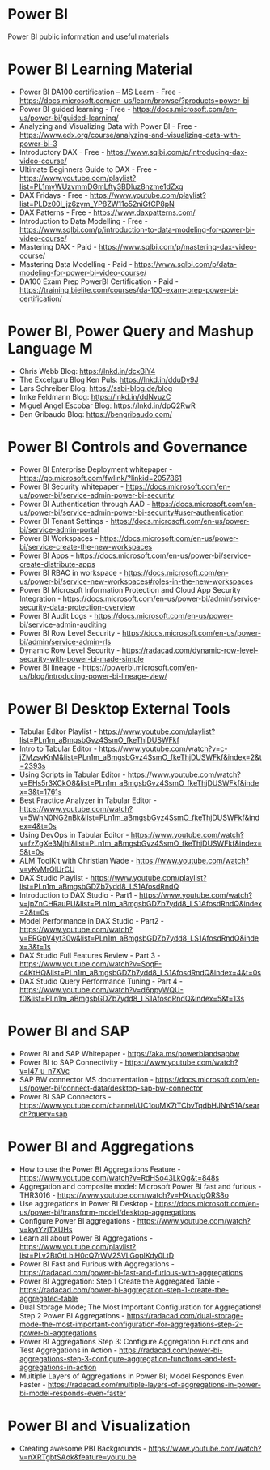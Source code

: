 # Power BI
Power BI public information and useful materials

# Power BI Learning Material
- Power BI DA100 certification – MS Learn - Free - https://docs.microsoft.com/en-us/learn/browse/?products=power-bi
- Power BI guided learning - Free - https://docs.microsoft.com/en-us/power-bi/guided-learning/
- Analyzing and Visualizing Data with Power BI - Free - https://www.edx.org/course/analyzing-and-visualizing-data-with-power-bi-3
- Introductory DAX - Free - https://www.sqlbi.com/p/introducing-dax-video-course/
- Ultimate Beginners Guide to DAX - Free - https://www.youtube.com/playlist?list=PL1myWUzvmmDGmLfty3BDluz8nzme1dZxg
- DAX Fridays - Free - https://www.youtube.com/playlist?list=PLDz00l_jz6zym_YP8ZW11o52niGfCP8pN
- DAX Patterns - Free - https://www.daxpatterns.com/
- Introduction to Data Modelling - Free - https://www.sqlbi.com/p/introduction-to-data-modeling-for-power-bi-video-course/
- Mastering DAX - Paid - https://www.sqlbi.com/p/mastering-dax-video-course/
- Mastering Data Modelling - Paid - https://www.sqlbi.com/p/data-modeling-for-power-bi-video-course/
- DA100 Exam Prep PowerBI Certification - Paid - https://training.bielite.com/courses/da-100-exam-prep-power-bi-certification/

# Power BI, Power Query and Mashup Language M
- Chris Webb Blog: https://lnkd.in/dcxBiY4
- The Excelguru Blog Ken Puls: https://lnkd.in/dduDy9J
- Lars Schreiber Blog: https://ssbi-blog.de/blog
- Imke Feldmann Blog: https://lnkd.in/ddNvuzC
- Miguel Angel Escobar Blog: https://lnkd.in/dpQ2RwR
- Ben Gribaudo Blog: https://bengribaudo.com/

# Power BI Controls and Governance
- Power BI Enterprise Deployment whitepaper - https://go.microsoft.com/fwlink/?linkid=2057861
- Power BI Security whitepaper - https://docs.microsoft.com/en-us/power-bi/service-admin-power-bi-security
- Power BI Authentication through AAD - https://docs.microsoft.com/en-us/power-bi/service-admin-power-bi-security#user-authentication
- Power BI Tenant Settings - https://docs.microsoft.com/en-us/power-bi/service-admin-portal
- Power BI Workspaces - https://docs.microsoft.com/en-us/power-bi/service-create-the-new-workspaces
- Power BI Apps - https://docs.microsoft.com/en-us/power-bi/service-create-distribute-apps
- Power BI RBAC in workspace - https://docs.microsoft.com/en-us/power-bi/service-new-workspaces#roles-in-the-new-workspaces
- Power BI Microsoft Information Protection and Cloud App Security Integration - https://docs.microsoft.com/en-us/power-bi/admin/service-security-data-protection-overview
- Power BI Audit Logs - https://docs.microsoft.com/en-us/power-bi/service-admin-auditing
- Power BI Row Level Security - https://docs.microsoft.com/en-us/power-bi/admin/service-admin-rls
- Dynamic Row Level Security - https://radacad.com/dynamic-row-level-security-with-power-bi-made-simple
- Power BI lineage - https://powerbi.microsoft.com/en-us/blog/introducing-power-bi-lineage-view/

# Power BI Desktop External Tools
- Tabular Editor Playlist - https://www.youtube.com/playlist?list=PLn1m_aBmgsbGvz4SsmO_fkeThjDUSWFkf
- Intro to Tabular Editor - https://www.youtube.com/watch?v=c-jZMzsvKnM&list=PLn1m_aBmgsbGvz4SsmO_fkeThjDUSWFkf&index=2&t=2393s
- Using Scripts in Tabular Editor - https://www.youtube.com/watch?v=EHs5r3XCkO8&list=PLn1m_aBmgsbGvz4SsmO_fkeThjDUSWFkf&index=3&t=1761s
- Best Practice Analyzer in Tabular Editor - https://www.youtube.com/watch?v=5WnN0NG2nBk&list=PLn1m_aBmgsbGvz4SsmO_fkeThjDUSWFkf&index=4&t=0s
- Using DevOps in Tabular Editor - https://www.youtube.com/watch?v=fzZgXe3MjhI&list=PLn1m_aBmgsbGvz4SsmO_fkeThjDUSWFkf&index=5&t=0s
- ALM ToolKit with Christian Wade - https://www.youtube.com/watch?v=yKvMrQlUrCU
- DAX Studio Playlist - https://www.youtube.com/playlist?list=PLn1m_aBmgsbGDZb7ydd8_LS1AfosdRndQ
- Introduction to DAX Studio - Part1 -  https://www.youtube.com/watch?v=jpZnCHRauPU&list=PLn1m_aBmgsbGDZb7ydd8_LS1AfosdRndQ&index=2&t=0s
- Model Performance in DAX Studio - Part2 - https://www.youtube.com/watch?v=ERGpV4yt30w&list=PLn1m_aBmgsbGDZb7ydd8_LS1AfosdRndQ&index=3&t=1s
- DAX Studio Full Features Review - Part 3 - https://www.youtube.com/watch?v=SoqF-c4KtHQ&list=PLn1m_aBmgsbGDZb7ydd8_LS1AfosdRndQ&index=4&t=0s
- DAX Studio Query Performance Tuning - Part 4 - https://www.youtube.com/watch?v=d6ppyWQU-f0&list=PLn1m_aBmgsbGDZb7ydd8_LS1AfosdRndQ&index=5&t=13s

# Power BI and SAP
- Power BI and SAP Whitepaper - https://aka.ms/powerbiandsapbw
- Power BI to SAP Connectivity - https://www.youtube.com/watch?v=l47_u_n7XVc
- SAP BW connector MS documentation - https://docs.microsoft.com/en-us/power-bi/connect-data/desktop-sap-bw-connector
- Power BI SAP Connectors - https://www.youtube.com/channel/UC1ouMX7tTCbvTqdbHJNnS1A/search?query=sap

# Power BI and Aggregations
- How to use the Power BI Aggregations Feature - https://www.youtube.com/watch?v=RdHSo43LkQg&t=848s
- Aggregation and composite model: Microsoft Power BI fast and furious - THR3016 - https://www.youtube.com/watch?v=HXuvdgQRS8o
- Use aggregations in Power BI Desktop - https://docs.microsoft.com/en-us/power-bi/transform-model/desktop-aggregations
- Configure Power BI aggregations - https://www.youtube.com/watch?v=kytYzjTXUHs
- Learn all about Power BI Aggregations - https://www.youtube.com/playlist?list=PLv2BtOtLblH0cQ7rWV2SVLGoplKdy0LtD
- Power BI Fast and Furious with Aggregations - https://radacad.com/power-bi-fast-and-furious-with-aggregations
- Power BI Aggregation: Step 1 Create the Aggregated Table - https://radacad.com/power-bi-aggregation-step-1-create-the-aggregated-table
- Dual Storage Mode; The Most Important Configuration for Aggregations! Step 2 Power BI Aggregations - https://radacad.com/dual-storage-mode-the-most-important-configuration-for-aggregations-step-2-power-bi-aggregations
- Power BI Aggregations Step 3: Configure Aggregation Functions and Test Aggregations in Action - https://radacad.com/power-bi-aggregations-step-3-configure-aggregation-functions-and-test-aggregations-in-action
- Multiple Layers of Aggregations in Power BI; Model Responds Even Faster - https://radacad.com/multiple-layers-of-aggregations-in-power-bi-model-responds-even-faster

# Power BI and Visualization
- Creating awesome PBI Backgrounds - https://www.youtube.com/watch?v=nXRTgbtSAok&feature=youtu.be
